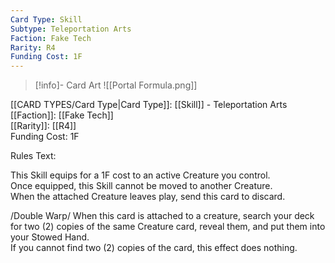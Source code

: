 ```yaml
---
Card Type: Skill
Subtype: Teleportation Arts
Faction: Fake Tech
Rarity: R4
Funding Cost: 1F
---
```

> [!info]- Card Art
> ![[Portal Formula.png]]

[[CARD TYPES/Card Type|Card Type]]: [[Skill]] - Teleportation Arts  
[[Faction]]: [[Fake Tech]]  
[[Rarity]]: [[R4]]  
Funding Cost: 1F  

Rules Text:  

This Skill equips for a 1F cost to an active Creature you control.  
Once equipped, this Skill cannot be moved to another Creature.  
When the attached Creature leaves play, send this card to discard.  

/Double Warp/ When this card is attached to a creature, search your deck for two (2) copies of the same Creature card, reveal them, and put them into your Stowed Hand.  
If you cannot find two (2) copies of the card, this effect does nothing.  